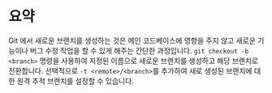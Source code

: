 # 요약

Git 에서 새로운 브랜치를 생성하는 것은 메인 코드베이스에 영향을 주지 않고 새로운 기능이나 버그 수정 작업을 할 수 있게 해주는 간단한 과정입니다. `git checkout -b <branch>` 명령을 사용하여 지정된 이름으로 새로운 브랜치를 생성하고 해당 브랜치로 전환합니다. 선택적으로 `-t <remote>/<branch>`를 추가하여 새로 생성된 브랜치에 대한 원격 추적 브랜치를 설정할 수 있습니다.
